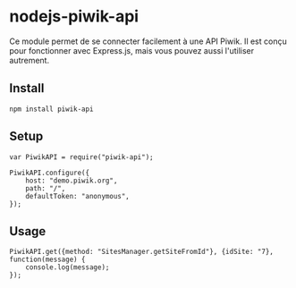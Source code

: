 nodejs-piwik-api
================

Ce module permet de se connecter facilement à une API Piwik. Il est conçu pour fonctionner avec Express.js, mais vous pouvez aussi l'utiliser autrement.

## Install

    npm install piwik-api

## Setup

    var PiwikAPI = require("piwik-api");

    PiwikAPI.configure({
		host: "demo.piwik.org",
        path: "/",
	    defaultToken: "anonymous",
    });
    
## Usage

    PiwikAPI.get({method: "SitesManager.getSiteFromId"}, {idSite: "7}, function(message) {
	    console.log(message);
    });

